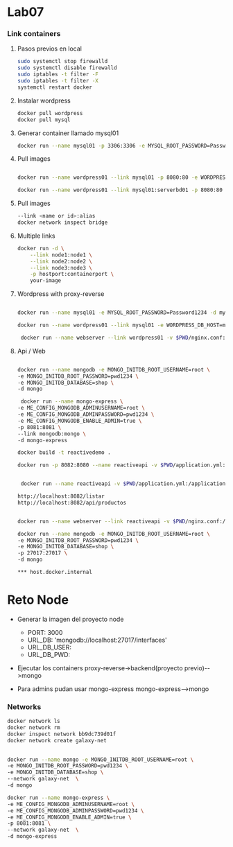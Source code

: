 # Lab07

### Link containers

1. Pasos previos en local
    ```bash
    sudo systemctl stop firewalld
    sudo systemctl disable firewalld
    sudo iptables -t filter -F
    sudo iptables -t filter -X
    systemctl restart docker
    ```

1. Instalar wordpress
    ```bash
    docker pull wordpress
    docker pull mysql
    ```

1.  Generar container llamado mysql01
    ```bash
    docker run --name mysql01 -p 3306:3306 -e MYSQL_ROOT_PASSWORD=Password1234 -d mysql
    ```


1. Pull images
    ```bash

    docker run --name wordpress01 --link mysql01 -p 8080:80 -e WORDPRESS_DB_HOST=mysql01:3306 -e WORDPRESS_DB_USER=root -e WORDPRESS_DB_PASSWORD=Password1234 -e WORDPRESS_DB_NAME=wordpress -d wordpress

    docker run --name wordpress01 --link mysql01:serverbd01 -p 8080:80 -e WORDPRESS_DB_HOST=serverbd01:3306 -e WORDPRESS_DB_USER=root -e WORDPRESS_DB_PASSWORD=Password1234 -e WORDPRESS_DB_NAME=wordpress -d wordpress

    ```

1. Pull images
    ```bash
    --link <name or id>:alias
    docker network inspect bridge
    ```

1. Multiple links
    ```bash
    docker run -d \
        --link node1:node1 \
        --link node2:node2 \
        --link node3:node3 \
        -p hostport:containerport \
        your-image
    ```

1. Wordpress with proxy-reverse
    ```bash

    docker run --name mysql01 -e MYSQL_ROOT_PASSWORD=Password1234 -d mysql

    docker run --name wordpress01 --link mysql01 -e WORDPRESS_DB_HOST=mysql01:3306 -e WORDPRESS_DB_USER=root -e WORDPRESS_DB_PASSWORD=Password1234 -e WORDPRESS_DB_NAME=wordpress -e WORDPRESS_CONFIG_EXTRA="define('WP_HOME','http://34.213.80.185:8080'); define('WP_SITEURL','http://34.213.80.185:8080');" -d wordpress

     docker run --name webserver --link wordpress01 -v $PWD/nginx.conf:/etc/nginx/nginx.conf:ro -p 8080:9060 -d nginx


    ```


1. Api / Web  
    ```bash

    docker run --name mongodb -e MONGO_INITDB_ROOT_USERNAME=root \
    -e MONGO_INITDB_ROOT_PASSWORD=pwd1234 \
    -e MONGO_INITDB_DATABASE=shop \
    -d mongo

     docker run --name mongo-express \
    -e ME_CONFIG_MONGODB_ADMINUSERNAME=root \
    -e ME_CONFIG_MONGODB_ADMINPASSWORD=pwd1234 \
    -e ME_CONFIG_MONGODB_ENABLE_ADMIN=true \
    -p 8081:8081 \
    --link mongodb:mongo \
    -d mongo-express
    
    docker build -t reactivedemo .

    docker run -p 8082:8080 --name reactiveapi -v $PWD/application.yml:/application.yml --link mongodb -d reactivedemo:latest


     docker run --name reactiveapi -v $PWD/application.yml:/application.yml --link mongodb -d reactivedemo:latest

    http://localhost:8082/listar
    http://localhost:8082/api/productos


    docker run --name webserver --link reactiveapi -v $PWD/nginx.conf:/etc/nginx/nginx.conf:ro -p 8083:9060 -d nginx

    ```    

    ```bash
    docker run --name mongodb -e MONGO_INITDB_ROOT_USERNAME=root \
    -e MONGO_INITDB_ROOT_PASSWORD=pwd1234 \
    -e MONGO_INITDB_DATABASE=shop \
    -p 27017:27017 \
    -d mongo

    *** host.docker.internal
    ```        


# Reto Node

* Generar la imagen del proyecto node

    * PORT: 3000
    * URL_DB: 'mongodb://localhost:27017/interfaces'
    * URL_DB_USER:
    * URL_DB_PWD:

* Ejecutar los containers
    proxy-reverse->backend(proyecto previo)-->mongo

* Para admins pudan usar mongo-express
    mongo-express-->mongo


### Networks

```bash
docker network ls
docker network rm
docker inspect network bb9dc739d01f
docker network create galaxy-net
    
```

```bash
docker run --name mongo -e MONGO_INITDB_ROOT_USERNAME=root \
-e MONGO_INITDB_ROOT_PASSWORD=pwd1234 \
-e MONGO_INITDB_DATABASE=shop \
--network galaxy-net  \
-d mongo

docker run --name mongo-express \
-e ME_CONFIG_MONGODB_ADMINUSERNAME=root \
-e ME_CONFIG_MONGODB_ADMINPASSWORD=pwd1234 \
-e ME_CONFIG_MONGODB_ENABLE_ADMIN=true \
-p 8081:8081 \
--network galaxy-net  \
-d mongo-express
```    